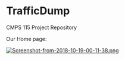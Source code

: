 # TrafficDump
CMPS 115 Project Repository




Our Home page:

[![Screenshot-from-2018-10-19-00-11-38.png](https://i.postimg.cc/fTJHNdNT/Screenshot-from-2018-10-19-00-11-38.png)](https://postimg.cc/JGC33G09)

